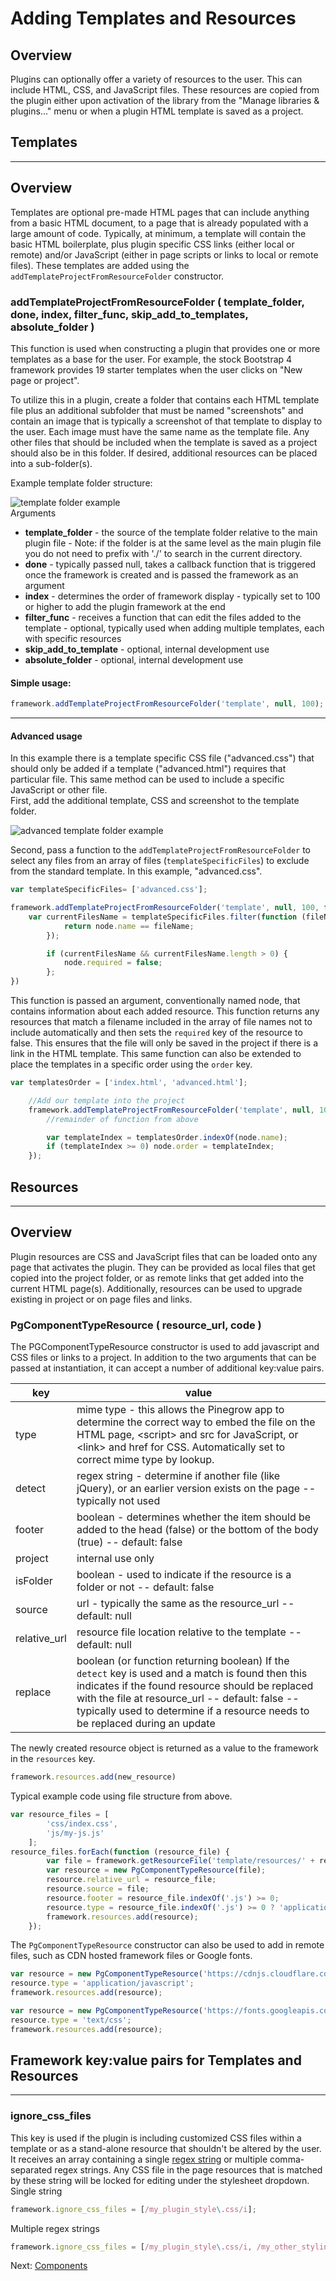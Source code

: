 # Adding Templates and Resources
## Overview
Plugins can optionally offer a variety of resources to the user. This can include HTML, CSS, and JavaScript files. These resources are copied from the plugin either upon activation of the library from the "Manage libraries & plugins..." menu or when a plugin HTML template is saved as a project.  

## Templates
---
## Overview
Templates are optional pre-made HTML pages that can include anything from a basic HTML document, to a page that is already populated with a large amount of code. Typically, at minimum, a template will contain the basic HTML boilerplate, plus plugin specific CSS links (either local or remote) and/or JavaScript (either in page scripts or links to local or remote files). These templates are added using the ```addTemplateProjectFromResourceFolder``` constructor.
### __addTemplateProjectFromResourceFolder ( template_folder, done, index, filter_func, skip_add_to_templates, absolute_folder )__
This function is used when constructing a plugin that provides one or more templates as a base for the user. For example, the stock Bootstrap 4 framework provides 19 starter templates when the user clicks on "New page or project".  

To utilize this in a plugin, create a folder that contains each HTML template file plus an additional subfolder that must be named "screenshots" and contain an image that is typically a screenshot of that template to display to the user. Each image must have the same name as the template file. Any other files that should be included when the template is saved as a project should also be in this folder. If desired, additional resources can be placed into a sub-folder(s).  

Example template folder structure:  

![template folder example](Images/simple_folder_structure.png)  
Arguments
- __template_folder__ - the source of the template folder relative to the main plugin file - Note: if the folder is at the same level as the main plugin file you do not need to prefix with './' to search in the current directory.
- __done__ - typically passed null, takes a callback function that is triggered once the framework is created and is passed the framework as an argument  
- __index__ - determines the order of framework display - typically set to 100 or higher to add the plugin framework at the end
- __filter_func__ - receives a function that can edit the files added to the template - optional, typically used when adding multiple templates, each with specific resources
- __skip_add_to_template__ - optional, internal development use
- __absolute_folder__ - optional, internal development use 
   
#### Simple usage:
 ```javascript
framework.addTemplateProjectFromResourceFolder('template', null, 100);
```  
---
#### Advanced usage  

In this example there is a template specific CSS file ("advanced.css") that should only be added if a template ("advanced.html") requires that particular file. This same method can be used to include a specific JavaScript or other file.  
First, add the additional template, CSS and screenshot to the template folder.  

![advanced template folder example](Images/advanced_folder_structure.png)  

Second, pass a function to the ```addTemplateProjectFromResourceFolder``` to select any files from an array of files (```templateSpecificFiles```) to exclude from the standard template. In this example, "advanced.css".
```javascript
var templateSpecificFiles= ['advanced.css'];

framework.addTemplateProjectFromResourceFolder('template', null, 100, function (node) {
	var currentFilesName = templateSpecificFiles.filter(function (fileName) {
			return node.name == fileName;
		});

		if (currentFilesName && currentFilesName.length > 0) {
			node.required = false;
		};
})
```  
This function is passed an argument, conventionally named node, that contains information about each added resource. This function returns any resources that match a filename included in the array of file names not to include automatically and then sets the ```required``` key of the resource to false. This ensures that the file will only be saved in the project if there is a link in the HTML template.
This same function can also be extended to place the templates in a specific order using the ```order``` key.  
```javascript
var templatesOrder = ['index.html', 'advanced.html'];

	//Add our template into the project
	framework.addTemplateProjectFromResourceFolder('template', null, 100, function (node) {
		//remainder of function from above

		var templateIndex = templatesOrder.indexOf(node.name);
		if (templateIndex >= 0) node.order = templateIndex;
	});
```
## Resources
---  
## Overview  
Plugin resources are CSS and JavaScript files that can be loaded onto any page that activates the plugin. They can be provided as local files that get copied into the project folder, or as remote links that get added into the current HTML page(s). Additionally, resources can be used to upgrade existing in project or on page files and links.

### __PgComponentTypeResource__ ( resource_url, code )
The PGComponentTypeResource constructor is used to add javascript and CSS files or links to a project. In addition to the two arguments that can be passed at instantiation, it can accept a number of additional key:value pairs.  

| key | value |
| ----| ---- |
| type | mime type - this allows the Pinegrow app to determine the correct way to embed the file on the HTML page, \<script> and src for JavaScript, or \<link> and href for CSS. Automatically set to correct mime type by lookup.
| detect | regex string - determine if another file (like jQuery), or an earlier version exists on the page -- typically not used |
| footer | boolean - determines whether the item should be added to the head (false) or the bottom of the body (true) -- default: false |
| project | internal use only |
| isFolder | boolean - used to indicate if the resource is a folder or not -- default: false|
| source | url - typically the same as the resource_url -- default: null|
| relative_url | resource file location relative to the template -- default: null  
|replace| boolean (or function returning boolean) If the ```detect``` key is used and a match is found then this indicates if the found resource should be replaced with the file at resource_url -- default: false -- typically used to determine if a resource needs to be replaced during an update|

The newly created resource object is returned as a value to the framework in the ```resources``` key.
```javascript
framework.resources.add(new_resource)
```

Typical example code using file structure from above.
```javascript
var resource_files = [
		'css/index.css',
		'js/my-js.js'
	];
resource_files.forEach(function (resource_file) {
		var file = framework.getResourceFile('template/resources/' + resource_file);
		var resource = new PgComponentTypeResource(file);
		resource.relative_url = resource_file;
		resource.source = file;
		resource.footer = resource_file.indexOf('.js') >= 0;
		resource.type = resource_file.indexOf('.js') >= 0 ? 'application/javascript' : 'text/css';
		framework.resources.add(resource);
	});
```

The ```PgComponentTypeResource``` constructor can also be used to add in remote files, such as CDN hosted framework files or Google fonts.

```javascript
var resource = new PgComponentTypeResource('https://cdnjs.cloudflare.com/ajax/libs/d3/5.15.0/d3.min.js');
resource.type = 'application/javascript';
framework.resources.add(resource);

var resource = new PgComponentTypeResource('https://fonts.googleapis.com/css?family=Roboto&display=swap');
resource.type = 'text/css';
framework.resources.add(resource);

```
## Framework key:value pairs for Templates and Resources
---

### __ignore_css_files__
This key is used if the plugin is including customized CSS files within a template or as a stand-alone resource that shouldn't be altered by the user. It receives an array containing a single [regex string](https://developer.mozilla.org/en-US/docs/Web/JavaScript/Guide/Regular_Expressions) or multiple comma-separated regex strings. Any CSS file in the page resources that is matched by these string will be locked for editing under the stylesheet dropdown.  
Single string
```javascript
framework.ignore_css_files = [/my_plugin_style\.css/i];
```
Multiple regex strings
```javascript
framework.ignore_css_files = [/my_plugin_style\.css/i, /my_other_styling\.css/i];
```

Next: [Components](Components.md)